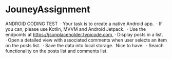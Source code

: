 # JouneyAssignment

ANDROID CODING TEST 
  · Your task is to create a native Android app. 
  · If you can, please use Kotlin, MVVM and Android Jetpack. 
  · Use the endpoints at https://jsonplaceholder.typicode.com 
  · Display posts in a list. 
  · Open a detailed view with associated comments when user selects an item on the posts list. 
  · Save the data into local storage. 
Nice to have: 
  · Search functionality on the posts list and comments list. 
